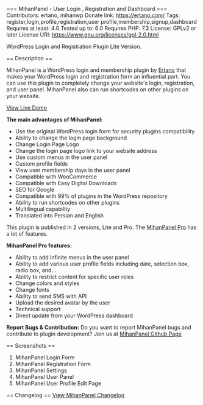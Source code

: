 === MihanPanel - User Login , Registration and Dashboard ===
Contributors: ertano, mihanwp
Donate link: https://ertano.com/
Tags: register,login,profile,registration,user profile,membership,signup,dashboard
Requires at least: 4.0
Tested up to: 6.0
Requires PHP: 7.3
License: GPLv2 or later
License URI: https://www.gnu.org/licenses/gpl-2.0.html

WordPress Login and Registration Plugin Lite Version.

== Description ==

MihanPanel is a WordPress login and membership plugin by [Ertano](https://ertano.com "Ertano")
 that makes your WordPress login and registration form an influential part.
You can use this plugin to completely change your website's login, registration, and user panel.
MihanPanel also can run shortcodes on other plugins on your website.

[View Live Demo](http://ertano.com/demo/mihanpanel/ "MihanPanel Demo")

**The main advantages of MihanPanel:**
* Use the original WordPress login form for security plugins compatibility
* Ability to change the login page background
* Change Login Page Logo
* Change the login page logo link to your website address
* Use custom menus in the user panel
* Custom profile fields
* View user membership days in the user panel
* Compatible with WooCommerce
* Compatible with Easy Digital Downloads
* SEO for Google
* Compatible with 99% of plugins in the WordPress repository
* Ability to run shortcodes on other plugins
* Multilingual capability
* Translated into Persian and English

This plugin is published in 2 versions, Lite and Pro. The [MihanPanel Pro](https://ertano.com/mihanpanel/ "WordPress Login and Registration Plugin") has a lot of features.

**MihanPanel Pro features:**
* Ability to add infinite menus in the user panel
* Ability to add various user profile fields including date, selection box, radio box, and...
* Ability to restrict content for specific user roles
* Change colors and styles
* Change fonts
* Ability to send SMS with API
* Upload the desired avatar by the user
* Technical support
* Direct update from your WordPress dashboard

**Report Bugs & Contribution:**
Do you want to report MihanPanel bugs and contribute to plugin development?  Join us at [MihanPanel Github Page](https://github.com/mihanwp/MihanPanel-Lite "MihanPanel on GitHub")

== Screenshots ==

1. MihanPanel Login Form
2. MihanPanel Registration Form
3. MihanPanel Settings
4. MihanPanel User Panel
5. MihanPanel User Profile Edit Page

== Changelog ==
[View MihanPanel Changelog](https://ertano.com/mihanpanel/ "MihanPanel Changelog")
